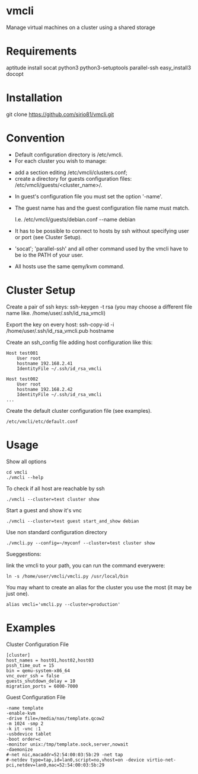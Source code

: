 vmcli
=====

Manage virtual machines on a cluster using a shared storage



Requirements
============

aptitude install socat python3 python3-setuptools parallel-ssh
easy_install3 docopt



Installation
============

git clone https://github.com/sirio81/vmcli.git



Convention
==========
 - Default configuration directory is /etc/vmcli.
 - For each cluster you wish to manage:
  * add a section editing /etc/vmcli/clusters.conf;
  * create a directory for guests configuration files: /etc/vmcli/guests/<cluster_name>/.
 - In guest's configuration file you must set the option '-name'.
 - The guest name has and the guest configuration file name must match.
 
   I.e. /etc/vmcli/guests/debian.conf
        --name debian
        
 - It has to be possible to connect to hosts by ssh without specifying user or port (see Cluster Setup).
 - 'socat'; 'parallel-ssh' and all other command used by the vmcli have to be io the PATH of your user.
 - All hosts use the same qemy/kvm command.



Cluster Setup
==============

Create a pair of ssh keys:
  ssh-keygen -t rsa 
  (you may choose a different file name like. /home/user/.ssh/id_rsa_vmcli)
  
Export the key on every host: 
  ssh-copy-id -i /home/user/.ssh/id_rsa_vmcli.pub hostname
  
Create an ssh_config file adding host configuration like this:

    Host test001
        User root
        hostname 192.168.2.41
        IdentityFile ~/.ssh/id_rsa_vmcli

    Host test002
        User root
        hostname 192.168.2.42
        IdentityFile ~/.ssh/id_rsa_vmcli
    ...
Create the default cluster configuration file (see examples).

    /etc/vmcli/etc/default.conf



Usage
=====

Show all options

    cd vmcli
    ./vmcli --help

To check if all host are reachable by ssh

    ./vmcli --cluster=test cluster show

Start a guest and show it's vnc

    ./vmcli --cluster=test guest start_and_show debian

Use non standard configuration directory

    ./vmcli.py --config=~/myconf --cluster=test cluster show
  
Sueggestions:

link the vmcli to your path, you can run the command everywere:

    ln -s /home/user/vmcli/vmcli.py /usr/local/bin
    
You may whant to create an alias for the cluster you use the most (it may be just one).

    alias vmcli='vmcli.py --cluster=production'



Examples
========

Cluster Configuration File

    [cluster]
    host_names = host01,host02,host03
    pssh_time_out = 15
    bin = qemu-system-x86_64
    vnc_over_ssh = false
    guests_shutdown_delay = 10
    migration_ports = 6000-7000


Guest Configuration File

    -name template
    -enable-kvm
    -drive file=/media/nas/template.qcow2
    -m 1024 -smp 2
    -k it -vnc :1
    -usbdevice tablet
    -boot order=c
    -monitor unix:/tmp/template.sock,server,nowait
    -daemonize
    #-net nic,macaddr=52:54:00:03:5b:29 -net tap
    #-netdev type=tap,id=lan0,script=no,vhost=on -device virtio-net-pci,netdev=lan0,mac=52:54:00:03:5b:29
    
